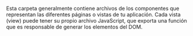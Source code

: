 Esta carpeta generalmente contiene archivos de los componentes que representan las diferentes páginas o vistas de tu aplicación. Cada vista (view) puede tener su propio archivo JavaScript, que exporta una función que es responsable de generar los elementos del DOM.